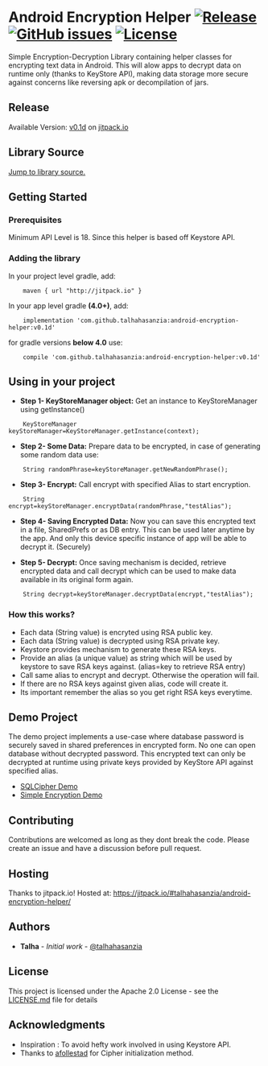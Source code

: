 # Android Encryption Helper [![Release](https://jitpack.io/v/talhahasanzia/android-encryption-helper.svg)](https://jitpack.io/#talhahasanzia/android-encryption-helper/v0.1d)  [![GitHub issues](https://img.shields.io/github/issues/talhahasanzia/android-encryption-helper.svg)](https://github.com/talhahasanzia/android-encryption-helper/issues)   [![License](https://img.shields.io/badge/License-Apache%202.0-blue.svg)](https://opensource.org/licenses/Apache-2.0)



Simple Encryption-Decryption Library containing helper classes for encrypting text data in Android. This will alow apps to decrypt data on runtime only (thanks to KeyStore API), making data storage more secure against concerns like reversing apk or decompilation of jars.


## Release
Available Version:  [v0.1d](https://github.com/talhahasanzia/android-encryption-helper/releases/tag/v0.1d) on [jitpack.io](https://jitpack.io/#talhahasanzia/android-encryption-helper/v0.1d) 


## Library Source
[Jump to library source.](https://github.com/talhahasanzia/android-encryption-helper/tree/master/SQLcipherDemo/keystorehelper)

## Getting Started
### Prerequisites

Minimum API Level is 18. Since this helper is based off Keystore API.

### Adding the library

In your project level gradle, add:
```
    maven { url "http://jitpack.io" }
```

In your app level gradle **(4.0+)**, add:
```
    implementation 'com.github.talhahasanzia:android-encryption-helper:v0.1d'
```
for gradle versions **below 4.0** use:
```
    compile 'com.github.talhahasanzia:android-encryption-helper:v0.1d'
```
## Using in your project

* **Step 1- KeyStoreManager object:** Get an instance to KeyStoreManager using getInstance()
```
    KeyStoreManager keyStoreManager=KeyStoreManager.getInstance(context);
```
* **Step 2- Some Data:** Prepare data to be encrypted, in case of generating some random data use:
```
    String randomPhrase=keyStoreManager.getNewRandomPhrase();
```
* **Step 3- Encrypt:** Call encrypt with specified Alias to start encryption.
```
    String encrypt=keyStoreManager.encryptData(randomPhrase,"testAlias");
```
* **Step 4- Saving Encrypted Data:** Now you can save this encrypted text in a file, SharedPrefs or as DB entry. This can be used later anytime by the app. And only this device specific instance of app will be able to decrypt it. (Securely)


* **Step 5- Decrypt:** Once saving mechanism is decided, retrieve encrypted data and call decrypt which can be used to make data available in its original form again.
```
    String decrypt=keyStoreManager.decryptData(encrypt,"testAlias");
```

### How this works?
* Each data (String value) is encryted using RSA public key.
* Each data (String value) is decrypted using RSA private key.
* Keystore provides mechanism to generate these RSA keys.
* Provide an alias (a unique value) as string which will be used by keystore to save RSA keys against. (alias=key to retrieve RSA entry)
* Call same alias to encrypt and decrypt. Otherwise the operation will fail.
* If there are no RSA keys against given alias, code will create it.
* Its important remember the alias so you get right RSA keys everytime.

## Demo Project

The demo project implements a use-case where database password is securely saved in shared preferences in encrypted form. No one can open database without decrypted password. This encrypted text can only be decrypted at runtime using private keys provided by KeyStore API against specified alias.

* [SQLCipher Demo](https://github.com/talhahasanzia/android-encryption-helper/tree/master/android-encryption-helper/app)
* [Simple Encryption Demo](https://github.com/talhahasanzia/simplified-demo/)

## Contributing

Contributions are welcomed as long as they dont break the code. Please create an issue and have a discussion before pull request.

## Hosting

Thanks to jitpack.io! Hosted at: https://jitpack.io/#talhahasanzia/android-encryption-helper/

## Authors

* **Talha** - *Initial work* - [@talhahasanzia](https://github.com/talhahasanzia)

## License

This project is licensed under the Apache 2.0 License - see the [LICENSE.md](https://github.com/talhahasanzia/android-encryption-helper/blob/master/LICENSE) file for details

## Acknowledgments

* Inspiration : To avoid hefty work involved in using Keystore API.
* Thanks to [afollestad](https://github.com/afollestad/android-secure-storage/blob/master/library/src/main/java/com/afollestad/androidsecurestorage/RxSecureStorage.java) for Cipher initialization method.

